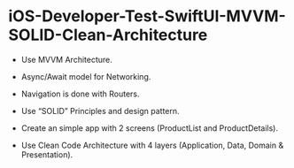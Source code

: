 # iOS-Developer-Test-SwiftUI-MVVM-SOLID-Clean-Architecture


- Use MVVM Architecture.

- Async/Await model for Networking.

- Navigation is done with Routers.

- Use “SOLID” Principles and design pattern.

- Create an simple app with 2 screens (ProductList and ProductDetails).

- Use Clean Code Architecture with 4 layers (Application, Data, Domain & Presentation).

